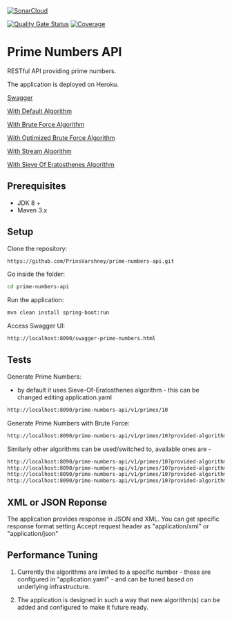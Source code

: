 [![SonarCloud](https://sonarcloud.io/images/project_badges/sonarcloud-orange.svg)](https://sonarcloud.io/dashboard?id=PrinsVarshney_prime-numbers-api)

[![Quality Gate Status](https://sonarcloud.io/api/project_badges/measure?project=PrinsVarshney_prime-numbers-api&metric=alert_status)](https://sonarcloud.io/dashboard?id=PrinsVarshney_prime-numbers-api) [![Coverage](https://sonarcloud.io/api/project_badges/measure?project=PrinsVarshney_prime-numbers-api&metric=coverage)](https://sonarcloud.io/dashboard?id=PrinsVarshney_prime-numbers-api)


# Prime Numbers API

RESTful API providing prime numbers.

The application is deployed on Heroku.

   [Swagger](https://prime-numbers-api-by-prins.herokuapp.com/swagger-prime-numbers.html)

   [With Default Algorithm](https://prime-numbers-api-by-prins.herokuapp.com/prime-numbers-api/v1/primes/10)
   
   [With Brute Force Algorithm](https://prime-numbers-api-by-prins.herokuapp.com/prime-numbers-api/v1/primes/10?provided-algorithm=brute-force)
   
   [With Optimized Brute Force Algorithm](https://prime-numbers-api-by-prins.herokuapp.com/prime-numbers-api/v1/primes/10?provided-algorithm=optimized-brute-force)
   
   [With Stream Algorithm](https://prime-numbers-api-by-prins.herokuapp.com/prime-numbers-api/v1/primes/10?provided-algorithm=stream)
   
   [With Sieve Of Eratosthenes Algorithm](https://prime-numbers-api-by-prins.herokuapp.com/prime-numbers-api/v1/primes/10?provided-algorithm=sieve-of-eratosthenes)
    

## Prerequisites
- JDK 8 +
- Maven 3.x

## Setup

Clone the repository:
```bash
https://github.com/PrinsVarshney/prime-numbers-api.git
```

Go inside the folder:
```bash
cd prime-numbers-api
```

Run the application:
```bash
mvn clean install spring-boot:run
```

Access Swagger UI:
```bash
http://localhost:8090/swagger-prime-numbers.html
```

## Tests

Generate Prime Numbers:
- by default it uses Sieve-Of-Eratosthenes algorithm - this can be changed editing application.yaml
```bash
http://localhost:8090/prime-numbers-api/v1/primes/10
```

Generate Prime Numbers with Brute Force:
```bash
http://localhost:8090/prime-numbers-api/v1/primes/10?provided-algorithm=brute-force
```

Similarly other algorithms can be used/switched to, available ones are -
```bash
http://localhost:8090/prime-numbers-api/v1/primes/10?provided-algorithm=brute-force
http://localhost:8090/prime-numbers-api/v1/primes/10?provided-algorithm=optimized-brute-force
http://localhost:8090/prime-numbers-api/v1/primes/10?provided-algorithm=stream
http://localhost:8090/prime-numbers-api/v1/primes/10?provided-algorithm=sieve-of-eratosthenes
```
 
## XML or JSON Reponse

The application provides response in JSON and XML. You can get specific response format setting Accept request header as "application/xml" or "application/json" 

## Performance Tuning

1) Currently the algorithms are limited to a specific number - these are configured in "application.yaml" - and can be tuned based on underlying infrastructure.

2) The application is designed in such a way that new algorithm(s) can be added and configured to make it future ready.



